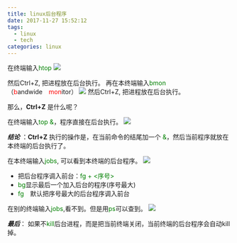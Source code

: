 ```yaml
---
title: linux后台程序
date: 2017-11-27 15:52:12
tags:
  - linux
  - tech
categories: linux
---
```


在终端输入<font color=green>htop</font>
![](http://mitre.oss-cn-hangzhou.aliyuncs.com/blog_pic/htop-bg-fg.png)

然后Ctrl+Z, 把进程放在后台执行。
再在本终端输入<font color=green>bmon</font>  
（<font color=red>b</font>andwide　<font color=red>mon</font>itor）
![](http://mitre.oss-cn-hangzhou.aliyuncs.com/blog_pic/bmon-bg-fg.png)
然后Ctrl+Z, 把进程放在后台执行。

那么，__Ctrl+Z__ 是什么呢？

在终端输入<font color=green>top &</font>，程序直接在后台执行。
![](http://mitre.oss-cn-hangzhou.aliyuncs.com/blog_pic/top-bg-fg.png)


__*结论*__ ：__Ctrl+Z__ 执行的操作是，在当前命令的结尾加一个<font color=green> &</font>，然后当前程序就放在本终端的后台执行了。

在本终端输入<font color=green>jobs</font>, 可以看到本终端的后台程序。
![](http://mitre.oss-cn-hangzhou.aliyuncs.com/blog_pic/jobs-bg-fg.png)
- 把后台程序调入前台：<font color=green>fg + <序号></font>   
- <font color=green>bg</font>显示最后一个加入后台的程序(序号最大)
- <font color=green>fg</font>　默认把序号最大的后台程序调入前台

在别的终端输入<font color=green>jobs</font>,看不到。但是用<font color=green>ps</font>可以查到。
![](http://mitre.oss-cn-hangzhou.aliyuncs.com/blog_pic/newterminal-bg-fg.png)

__*最后*__：
如果不<font color=green>kill</font>后台进程，而是把当前终端关闭，当前终端的后台程序会自动kill掉。
